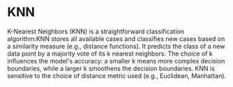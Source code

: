 # KNN
K-Nearest Neighbors (KNN) is a straightforward classification algorithm:KNN stores all available cases and classifies new cases based on a similarity measure (e.g., distance functions). It predicts the class of a new data point by a majority vote of its k nearest neighbors. The choice of k influences the model's accuracy: a smaller 
k means more complex decision boundaries, while a larger k smoothens the decision boundaries. KNN is sensitive to the choice of distance metric used (e.g., Euclidean, Manhattan).
